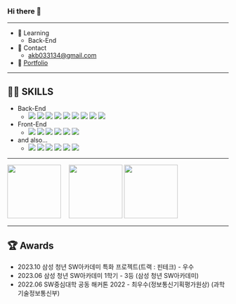 ### Hi there 👋
___

- 🌱 Learning
  - Back-End
- 💬 Contact
  - akb033134@gmail.com
- 👀 [Portfolio](https://www.notion.so/e055d421fedc460c9f7ade21dd81ad1b)

 ___
 ## 👨‍💻 SKILLS

- Back-End
  - <img src="https://img.shields.io/badge/Java-007396?style=flat&logo=OpenJDK&logoColor=white"/> <img src="https://img.shields.io/badge/Spring Boot-6DB33F?style=flat&logo=springboot&logoColor=white"/> <img src="https://img.shields.io/badge/Spring Security-6DB33F?style=flat&logo=springsecurity&logoColor=white"/> <img src="https://img.shields.io/badge/MySql-4479A1?style=flat&logo=mysql&logoColor=white"/> <img src="https://img.shields.io/badge/JPA-6DB33F?style=flat&logo=&logoColor=white"/> <img src="https://img.shields.io/badge/MyBatis-6DB33F?style=flat&logo=&logoColor=white"/> <img src="https://img.shields.io/badge/Elasticstack-005571?style=flat&logo=elasticstack&logoColor=white"/> <img src="https://img.shields.io/badge/FastApi-009688?style=flat&logo=fastapi&logoColor=white"/> <img src="https://img.shields.io/badge/Redis-DC382D?style=flat&logo=redis&logoColor=white"/>
- Front-End
  - <img src="https://img.shields.io/badge/Type Script-3178C6?style=flat&logo=typescript&logoColor=white"/> <img src="https://img.shields.io/badge/Java Script-F7DF1E?style=flat&logo=javascript&logoColor=white"/> <img src="https://img.shields.io/badge/React-61DAFB?style=flat&logo=react&logoColor=white"/>  <img src="https://img.shields.io/badge/Recoil-61DAFB?style=flat&logo=react&logoColor=white"/> <img src="https://img.shields.io/badge/Vue.js-4FC08D?style=flat&logo=vuedotjs&logoColor=white"/> <img src="https://img.shields.io/badge/VueX-4FC08D?style=flat&logo=vuedotjs&logoColor=white"/> 
- and also...
  - <img src="https://img.shields.io/badge/HyperLedger Fabric-2F3134?style=flat&logo=hyperledger&logoColor=white"/> <img src="https://img.shields.io/badge/Python-3776AB?style=flat&logo=python&logoColor=white"/> <img src="https://img.shields.io/badge/Amazone EC2-FF9900?style=flat&logo=amazonec2&logoColor=white"/> <img src="https://img.shields.io/badge/Amazon RDS-527FFF?style=flat&logo=amazonrds&logoColor=white"/> <img src="https://img.shields.io/badge/Ubuntu-E95420?style=flat&logo=ubuntu&logoColor=white"/> <img src="https://img.shields.io/badge/Docker-2496ED?style=flat&logo=docker&logoColor=white"/>

<!--
**qkdk/qkdk** is a ✨ _special_ ✨ repository because its `README.md` (this file) appears on your GitHub profile.

Here are some ideas to get you started:

- 🔭 I’m currently working on ...
- 🌱 I’m currently learning ...
- 👯 I’m looking to collaborate on ...
- 🤔 I’m looking for help with ...
- 💬 Ask me about ...
- 📫 How to reach me: ...
- 😄 Pronouns: ...
- ⚡ Fun fact: ...
-->

---
    
<!-- ![Anurag's GitHub stats](https://github-readme-stats.vercel.app/api?username=qkdk&show_icons=true&theme=default)
-->
<img style="height:122px;" src="http://mazassumnida.wtf/api/v2/generate_badge?boj=akb0331"/>&emsp;
<img style="height:122px;" src="https://github-readme-stats.vercel.app/api?username=qkdk&show_icons=true&theme=buefy&line_height=21"/>
<img style="height:122px;" src="https://github-readme-stats.vercel.app/api/top-langs/?username=qkdk&exclude_repo=PyTorch&layout=compact" />

--- 
## 🏆 Awards
- 2023.10     삼성 청년 SW아카데미 특화 프로젝트(트랙 : 핀테크) - 우수
- 2023.06     삼성 청년 SW아카데미 1학기 - 3등  (삼성 청년 SW아카데미)
- 2022.06     SW중심대학 공동 해커톤 2022 - 최우수(정보통신기획평가원상) (과학기술정보통신부)

